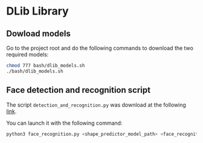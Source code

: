 # DLib Library

## Dowload models

Go to the project root and do the following commands to download the two required models:
```bash
chmod 777 bash/dlib_models.sh
./bash/dlib_models.sh
```

## Face detection and recognition script

The script `detection_and_recognition.py` was download at the following [link](http://dlib.net/face_recognition.py.html).

You can launch it with the following command:
```bash
python3 face_recognition.py <shape_predictor_model_path> <face_recognition_model_path> <image_folder_path>
```